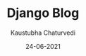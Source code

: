 ---
title: Django Blog
description: This is my django blog project, which I created to learn django.
header-image: https://encrypted-tbn0.gstatic.com/images?q=tbn:ANd9GcSbhwzNrngWxm7FE7Q__Dd3jEEeuYeyewgxXA&s
author: Kaustubha Chaturvedi
date: 24-06-2021
url: https://github.com/kaustubha-chaturvedi/Django-Blog
tags: django, python
---